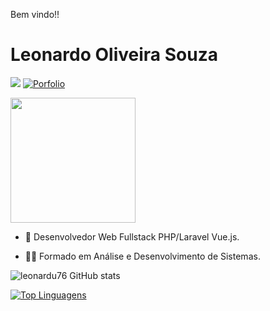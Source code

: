 Bem vindo!!

# Leonardo Oliveira Souza


[<img src="https://img.shields.io/badge/linkedin-%230077B5.svg?&style=for-the-badge&logo=linkedin&logoColor=white" />](https://www.linkedin.com/in/leonardo-oliveira-3b0446176/)
[![Porfolio](https://img.shields.io/badge/Blog-blue.svg?style=for-the-badge&logo=wordpress)]([https://shre.ink/leonardo-souza](https://leonardosouza.netlify.app/))

<img style="margin: 0 auto" src="https://media.tenor.com/Mtt_u2FtYBkAAAAC/coffee-code.gif" height="200">


- 👷 Desenvolvedor Web Fullstack PHP/Laravel Vue.js.

- 👨‍🏫 Formado em Análise e Desenvolvimento de Sistemas.




![leonardu76 GitHub stats](https://github-readme-stats.vercel.app/api?username=leonardu76&show_icons=true&theme=dracula)



[![Top Linguagens](https://github-readme-stats.vercel.app/api/top-langs/?username=leonardu76&layout=compact)](https://github.com/leonardu76/github-readme-stats)








